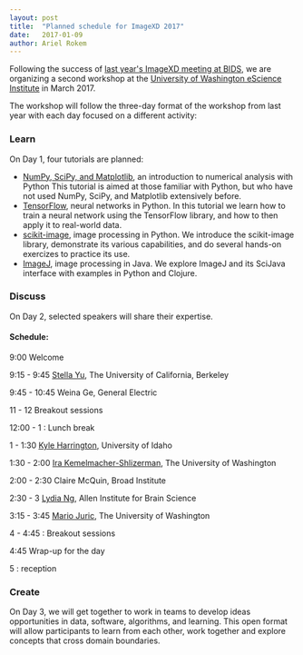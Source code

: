 ```yaml
---
layout: post
title:  "Planned schedule for ImageXD 2017"
date:   2017-01-09
author: Ariel Rokem
---
```


Following the success of [last year's ImageXD meeting at
BIDS](http://www.imagexd.org/2016/06/21/inaugural-workshop.html), we are
organizing a second workshop at the [University of Washington eScience Institute](http://escience.washington.edu)
in March 2017.

The workshop will follow the three-day format of the workshop from last year
with each day focused on a different activity:

### Learn

On Day 1, four tutorials are planned:

- [NumPy, SciPy, and Matplotlib](http://scipy.org), an introduction to numerical analysis with Python
  This tutorial is aimed at those familiar with Python, but who have not used NumPy, SciPy,
  and Matplotlib extensively before.
- [TensorFlow](https://www.tensorflow.org/), neural networks in Python.
  In this tutorial we learn how to train a neural network using the TensorFlow library, and how to
  then apply it to real-world data.
- [scikit-image](http://scikit-image.org/), image processing in Python.
  We introduce the scikit-image library, demonstrate its various capabilities, and
  do several hands-on exercizes to practice its use.
- [ImageJ](https://imagej.nih.gov/ij/), image processing in Java.
  We explore ImageJ and its SciJava interface with examples in Python and Clojure.

### Discuss

On Day 2, selected speakers will share their expertise.

#### Schedule:

9:00 Welcome

9:15 - 9:45 [Stella Yu](http://www1.icsi.berkeley.edu/~stellayu/), The University of California, Berkeley

9:45 - 10:45 Weina Ge, General Electric

11 - 12 Breakout sessions

12:00 - 1 : Lunch break

1 - 1:30 [Kyle Harrington](http://kyleharrington.com/), University of Idaho

1:30 - 2:00 [Ira Kemelmacher-Shlizerman](http://homes.cs.washington.edu/~kemelmi/), The University of Washington

2:00 - 2:30 Claire McQuin, Broad Institute

2:30 - 3 [Lydia Ng](https://www.alleninstitute.org/what-we-do/brain-science/about/team/staff-profiles/lydia-ng/), Allen Institute for Brain Science

3:15 - 3:45 [Mario Juric](http://research.majuric.org/public/), The University of Washington

4 - 4:45 : Breakout sessions

4:45 Wrap-up for the day

5 : reception

### Create

On Day 3, we will get together to work in teams to develop ideas opportunities
in data, software, algorithms, and learning. This open format will allow
participants to learn from each other, work together and explore concepts that
cross domain boundaries.
